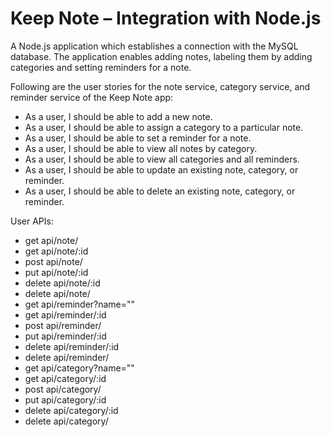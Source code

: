 # Keep Note – Integration with Node.js
A Node.js application which establishes a connection with the MySQL database. The application enables adding notes, labeling them by adding categories and setting reminders for a note.  

Following are the user stories for the note service, category service, and reminder service of the Keep Note app:  
- As a user, I should be able to add a new note.  
- As a user, I should be able to assign a category to a particular note.  
- As a user, I should be able to set a reminder for a note.  
- As a user, I should be able to view all notes by category.  
- As a user, I should be able to view all categories and all reminders.  
- As a user, I should be able to update an existing note, category, or reminder.  
- As a user, I should be able to delete an existing note, category, or reminder.  

User APIs:
- get api/note/  
- get api/note/:id  
- post api/note/  
- put api/note/:id  
- delete api/note/:id  
- delete api/note/  
- get api/reminder?name=""  
- get api/reminder/:id  
- post api/reminder/  
- put api/reminder/:id  
- delete api/reminder/:id  
- delete api/reminder/  
- get api/category?name=""  
- get api/category/:id  
- post api/category/  
- put api/category/:id  
- delete api/category/:id  
- delete api/category/  


